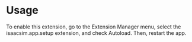# Usage

To enable this extension, go to the Extension Manager menu, select the isaacsim.app.setup extension, and check Autoload. Then, restart the app.
